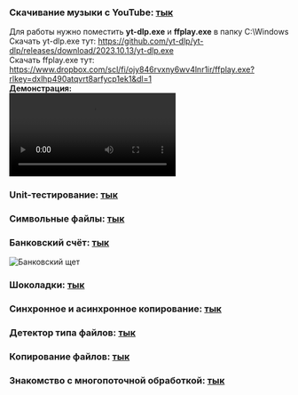 ### Скачивание музыки с YouTube: [тык](https://github.com/ImMALWARE/Java-SP/blob/main/YoutubeDownloader.java)
Для работы нужно поместить **yt-dlp.exe** и **ffplay.exe** в папку C:\Windows\
Скачать yt-dlp.exe тут: https://github.com/yt-dlp/yt-dlp/releases/download/2023.10.13/yt-dlp.exe \
Скачать ffplay.exe тут: https://www.dropbox.com/scl/fi/ojy846rvxny6wv4lnr1ir/ffplay.exe?rlkey=dxlhp490atqvrt8arfycp1ek1&dl=1 \
**Демонстрация:**\
<video src="https://github.com/ImMALWARE/Java-SP/assets/53017160/0f1175d1-d874-4ab5-93ac-e744824e5af6"></video>
### Unit-тестирование: [тык](https://github.com/ImMALWARE/Java-SP/tree/main/UnitTesting)
### Символьные файлы: [тык](https://github.com/ImMALWARE/Java-SP/blob/main/LongestX.java)
### Банковский счёт: [тык](https://github.com/ImMALWARE/Java-SP/blob/main/BankBalance.java)
![Банковский щет](https://sun1-21.userapi.com/c851436/v851436363/189386/f_jpeU0aVBo.jpg)
### Шоколадки: [тык](https://github.com/ImMALWARE/Java-SP/blob/main/Chocolate.java)
### Синхронное и асинхронное копирование: [тык](https://github.com/ImMALWARE/Java-SP/tree/main/SyncCopying)
### Детектор типа файлов: [тык](https://github.com/ImMALWARE/Java-SP/blob/main/FileTypeDetector.java)
### Копирование файлов: [тык](https://github.com/ImMALWARE/Java-SP/tree/main/FileCopying)
### Знакомство с многопоточной обработкой: [тык](https://github.com/ImMALWARE/Java-SP/tree/main/Multithread)
